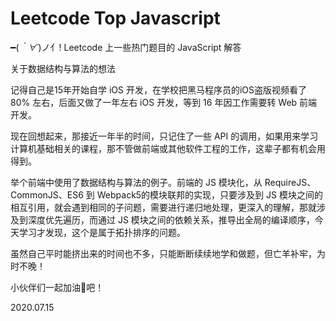# Leetcode Top Javascript

━(*｀∀´*)ノ亻! Leetcode 上一些热门题目的 JavaScript 解答

关于数据结构与算法的想法

记得自己是15年开始自学 iOS 开发，在学校把黑马程序员的iOS盗版视频看了 80% 左右，后面又做了一年左右 iOS 开发，等到 16 年因工作需要转 Web 前端开发。

现在回想起来，那接近一年半的时间，只记住了一些 API 的调用，如果用来学习计算机基础相关的课程，那不管做前端或其他软件工程的工作，这辈子都有机会用得到。

举个前端中使用了数据结构与算法的例子。前端的 JS 模块化，从 RequireJS、CommonJS、ES6 到 Webpack5的模块联邦的实现，只要涉及到 JS 模块之间的相互引用，就会遇到相同的子问题，需要进行递归地处理，更深入的理解，那就涉及到深度优先遍历，而通过 JS 模块之间的依赖关系，推导出全局的编译顺序，今天学习才发现，这个是属于拓扑排序的问题。

虽然自己平时能挤出来的时间也不多，只能断断续续地学和做题，但亡羊补牢，为时不晚！ 

小伙伴们一起加油💪吧！


2020.07.15
